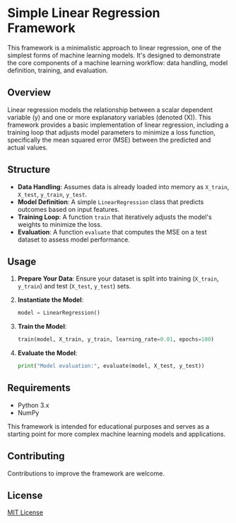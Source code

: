 # Simple Linear Regression Framework

This framework is a minimalistic approach to linear regression, one of the simplest forms of machine learning models. It's designed to demonstrate the core components of a machine learning workflow: data handling, model definition, training, and evaluation.

## Overview

Linear regression models the relationship between a scalar dependent variable \(y\) and one or more explanatory variables (denoted \(X\)). This framework provides a basic implementation of linear regression, including a training loop that adjusts model parameters to minimize a loss function, specifically the mean squared error (MSE) between the predicted and actual values.

## Structure

- **Data Handling**: Assumes data is already loaded into memory as `X_train`, `X_test`, `y_train`, `y_test`.
- **Model Definition**: A simple `LinearRegression` class that predicts outcomes based on input features.
- **Training Loop**: A function `train` that iteratively adjusts the model's weights to minimize the loss.
- **Evaluation**: A function `evaluate` that computes the MSE on a test dataset to assess model performance.

## Usage

1. **Prepare Your Data**: Ensure your dataset is split into training (`X_train`, `y_train`) and test (`X_test`, `y_test`) sets.

2. **Instantiate the Model**:
    ```python
    model = LinearRegression()
    ```

3. **Train the Model**:
    ```python
    train(model, X_train, y_train, learning_rate=0.01, epochs=100)
    ```

4. **Evaluate the Model**:
    ```python
    print("Model evaluation:", evaluate(model, X_test, y_test))
    ```

## Requirements

- Python 3.x
- NumPy

This framework is intended for educational purposes and serves as a starting point for more complex machine learning models and applications.

## Contributing

Contributions to improve the framework are welcome. 

## License

[MIT License](LICENSE.md)

